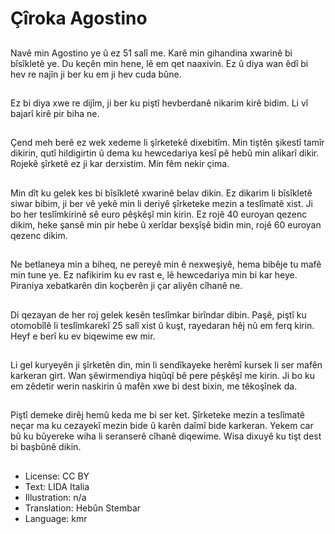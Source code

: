 # Çîroka Agostino

##
Navê min Agostino ye û ez 51 salî me. Karê min gihandina xwarinê bi bîsîkletê ye. Du keçên min hene, lê em qet naaxivin. Ez û diya wan êdî bi hev re najîn ji ber ku em ji hev cuda bûne.

##
Ez bi diya xwe re dijîm, ji ber ku piştî hevberdanê nikarim kirê bidim. Li vî bajarî kirê pir biha ne.

##
Çend meh berê ez wek xedeme li şîrketekê dixebitîm. Min tiştên şikestî tamîr dikirin, qutî hildigirtin û dema ku hewcedariya kesî pê hebû min alikarî dikir. Rojekê şîrketê ez ji kar derxistim. Min fêm nekir çima.

##
Min dît ku gelek kes bi bîsîkletê xwarinê belav dikin. Ez dikarim li bîsîkletê siwar bibim, ji ber vê yekê min li deriyê şîrketeke mezin a teslîmatê xist. Ji bo her teslîmkirinê sê euro pêşkêşî min kirin. Ez rojê 40 euroyan qezenc dikim, heke şansê min pir hebe û xerîdar bexşîşê bidin min, rojê 60 euroyan qezenc dikim.

##
Ne betlaneya min a biheq, ne pereyê min ê nexweşiyê, hema bibêje tu mafê min tune ye. Ez nafikirim ku ev rast e, lê hewcedariya min bi kar heye. Piraniya xebatkarên din koçberên ji çar aliyên cîhanê ne.

##
Di qezayan de her roj gelek kesên teslîmkar birîndar dibin. Paşê, piştî ku otomobîlê li teslîmkarekî 25 salî xist û kuşt, rayedaran hêj nû em ferq kirin. Heyf e berî ku ev biqewime ew mir.

##
Li gel kuryeyên ji şîrketên din, min li sendîkayeke herêmî kursek li ser mafên karkeran girt. Wan şêwirmendiya hiqûqî bê pere pêşkêşî me kirin. Ji bo ku em zêdetir werin naskirin û mafên xwe bi dest bixin, me têkoşînek da.

##
Piştî demeke dirêj hemû keda me bi ser ket. Şîrketeke mezin a teslîmatê neçar ma ku cezayekî mezin bide û karên daîmî bide karkeran. Yekem car bû ku bûyereke wiha li seranserê cîhanê diqewime. Wisa dixuyê ku tişt dest bi başbûnê dikin.

##
* License: CC BY
* Text: LIDA Italia
* Illustration: n/a
* Translation: Hebûn Stembar
* Language: kmr
